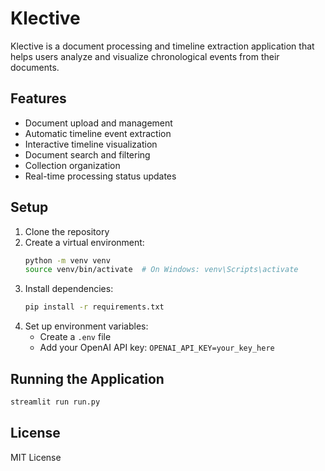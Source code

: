 # Klective

Klective is a document processing and timeline extraction application that helps users analyze and visualize chronological events from their documents.

## Features

- Document upload and management
- Automatic timeline event extraction
- Interactive timeline visualization
- Document search and filtering
- Collection organization
- Real-time processing status updates

## Setup

1. Clone the repository
2. Create a virtual environment:
   ```bash
   python -m venv venv
   source venv/bin/activate  # On Windows: venv\Scripts\activate
   ```
3. Install dependencies:
   ```bash
   pip install -r requirements.txt
   ```
4. Set up environment variables:
   - Create a `.env` file
   - Add your OpenAI API key: `OPENAI_API_KEY=your_key_here`

## Running the Application

```bash
streamlit run run.py
```

## License

MIT License 